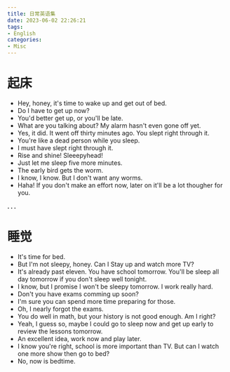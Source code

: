 ```yaml
---
title: 日常英语集
date: 2023-06-02 22:26:21
tags:
- English
categories:
- Misc
---
```




# 起床

- Hey, honey, it's time to wake up and get out of bed.
- Do I have to get up now?
- You'd better get up, or you'll be late.
- What are you talking about? My alarm hasn't even gone off yet.
- Yes, it did. It went off thirty minutes ago. You slept right through it.
- You're like a dead person while you sleep.
- I must have slept right through it. 
- Rise and shine! Sleeepyhead!
- Just let me sleep five more minutes.
- The early bird gets the worm.
- I know, I know. But I don't want any worms.
- Haha! If you don't make an effort now, later on it'll be a lot thougher for you.


**. . .**<!-- more -->


# 睡觉

- It's time for bed.
- But I'm not sleepy, honey. Can I Stay up and watch more TV?
- It's already past eleven. You have school tomorrow. You'll be sleep all day tomorrow if you don't sleep well tonight.
- I know, but I promise I won't be sleepy tomorrow. I work really hard.
- Don't you have exams comming up soon?
- I'm sure you can spend more time preparing for those.
- Oh, I nearly forgot the exams.
- You do well in math, but your history is not good enough. Am I right?
- Yeah, I guess so, maybe I could go to sleep now and get up early to review the lessons tomorrow.
- An excellent idea, work now and play later.
- I know you're right, school is more important than TV. But can I watch one more show then go to bed?
- No, now is bedtime.


